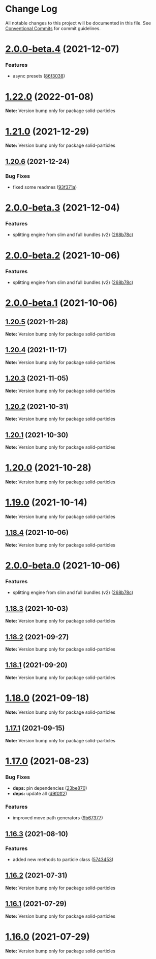 # Change Log

All notable changes to this project will be documented in this file.
See [Conventional Commits](https://conventionalcommits.org) for commit guidelines.

# [2.0.0-beta.4](https://github.com/matteobruni/tsparticles/compare/solid-particles@2.0.0-beta.3...solid-particles@2.0.0-beta.4) (2021-12-07)


### Features

* async presets ([86f3038](https://github.com/matteobruni/tsparticles/commit/86f3038bfc336744e88bb3d6ab7dfd4a36ada4e6))
# [1.22.0](https://github.com/matteobruni/tsparticles/compare/solid-particles@1.21.0...solid-particles@1.22.0) (2022-01-08)

**Note:** Version bump only for package solid-particles





# [1.21.0](https://github.com/matteobruni/tsparticles/compare/solid-particles@1.20.6...solid-particles@1.21.0) (2021-12-29)

**Note:** Version bump only for package solid-particles





## [1.20.6](https://github.com/matteobruni/tsparticles/compare/solid-particles@1.20.5...solid-particles@1.20.6) (2021-12-24)


### Bug Fixes

* fixed some readmes ([93f371a](https://github.com/matteobruni/tsparticles/commit/93f371ab82a5074d34ec7632ade41edc3dbf0ec7))





# [2.0.0-beta.3](https://github.com/matteobruni/tsparticles/compare/solid-particles@1.20.5...solid-particles@2.0.0-beta.3) (2021-12-04)


### Features

* splitting engine from slim and full bundles (v2) ([268b78c](https://github.com/matteobruni/tsparticles/commit/268b78c12d6c54069893d27643cfe7a30f3be777))





# [2.0.0-beta.2](https://github.com/matteobruni/tsparticles/compare/solid-particles@1.18.4...solid-particles@2.0.0-beta.2) (2021-10-06)


### Features

* splitting engine from slim and full bundles (v2) ([268b78c](https://github.com/matteobruni/tsparticles/commit/268b78c12d6c54069893d27643cfe7a30f3be777))





# [2.0.0-beta.1](https://github.com/matteobruni/tsparticles/compare/solid-particles@2.0.0-beta.0...solid-particles@2.0.0-beta.1) (2021-10-06)
## [1.20.5](https://github.com/matteobruni/tsparticles/compare/solid-particles@1.20.4...solid-particles@1.20.5) (2021-11-28)

**Note:** Version bump only for package solid-particles





## [1.20.4](https://github.com/matteobruni/tsparticles/compare/solid-particles@1.20.3...solid-particles@1.20.4) (2021-11-17)

**Note:** Version bump only for package solid-particles





## [1.20.3](https://github.com/matteobruni/tsparticles/compare/solid-particles@1.20.2...solid-particles@1.20.3) (2021-11-05)

**Note:** Version bump only for package solid-particles





## [1.20.2](https://github.com/matteobruni/tsparticles/compare/solid-particles@1.20.1...solid-particles@1.20.2) (2021-10-31)

**Note:** Version bump only for package solid-particles





## [1.20.1](https://github.com/matteobruni/tsparticles/compare/solid-particles@1.20.0...solid-particles@1.20.1) (2021-10-30)

**Note:** Version bump only for package solid-particles





# [1.20.0](https://github.com/matteobruni/tsparticles/compare/solid-particles@1.19.0...solid-particles@1.20.0) (2021-10-28)

**Note:** Version bump only for package solid-particles





# [1.19.0](https://github.com/matteobruni/tsparticles/compare/solid-particles@1.18.4...solid-particles@1.19.0) (2021-10-14)

**Note:** Version bump only for package solid-particles





## [1.18.4](https://github.com/matteobruni/tsparticles/compare/solid-particles@1.18.3...solid-particles@1.18.4) (2021-10-06)

**Note:** Version bump only for package solid-particles





# [2.0.0-beta.0](https://github.com/matteobruni/tsparticles/compare/solid-particles@1.18.3...solid-particles@2.0.0-beta.0) (2021-10-06)


### Features

* splitting engine from slim and full bundles (v2) ([268b78c](https://github.com/matteobruni/tsparticles/commit/268b78c12d6c54069893d27643cfe7a30f3be777))





## [1.18.3](https://github.com/matteobruni/tsparticles/compare/solid-particles@1.18.2...solid-particles@1.18.3) (2021-10-03)

**Note:** Version bump only for package solid-particles





## [1.18.2](https://github.com/matteobruni/tsparticles/compare/solid-particles@1.18.1...solid-particles@1.18.2) (2021-09-27)

**Note:** Version bump only for package solid-particles





## [1.18.1](https://github.com/matteobruni/tsparticles/compare/solid-particles@1.18.0...solid-particles@1.18.1) (2021-09-20)

**Note:** Version bump only for package solid-particles





# [1.18.0](https://github.com/matteobruni/tsparticles/compare/solid-particles@1.17.1...solid-particles@1.18.0) (2021-09-18)

**Note:** Version bump only for package solid-particles





## [1.17.1](https://github.com/matteobruni/tsparticles/compare/solid-particles@1.17.0...solid-particles@1.17.1) (2021-09-15)

**Note:** Version bump only for package solid-particles





# [1.17.0](https://github.com/matteobruni/tsparticles/compare/solid-particles@1.16.3...solid-particles@1.17.0) (2021-08-23)


### Bug Fixes

* **deps:** pin dependencies ([23be870](https://github.com/matteobruni/tsparticles/commit/23be8708d698e1e37a18f2ed292cbccffb0f1e47))
* **deps:** update all ([d9f0ff2](https://github.com/matteobruni/tsparticles/commit/d9f0ff2f8c4ac269aaad5077492746e3da8fb422))


### Features

* improved move path generators ([9b67377](https://github.com/matteobruni/tsparticles/commit/9b67377f9208a005b122e312ad4ad3c95a50deb7))





## [1.16.3](https://github.com/matteobruni/tsparticles/compare/solid-particles@1.16.2...solid-particles@1.16.3) (2021-08-10)


### Features

* added new methods to particle class ([5743453](https://github.com/matteobruni/tsparticles/commit/5743453906001569f262888aa54539ad4e1463ac))





## [1.16.2](https://github.com/matteobruni/tsparticles/compare/solid-particles@1.16.1...solid-particles@1.16.2) (2021-07-31)

**Note:** Version bump only for package solid-particles





## [1.16.1](https://github.com/matteobruni/tsparticles/compare/solid-particles@1.16.0...solid-particles@1.16.1) (2021-07-29)

**Note:** Version bump only for package solid-particles





# [1.16.0](https://github.com/matteobruni/tsparticles/compare/solid-particles@1.15.0...solid-particles@1.16.0) (2021-07-29)

**Note:** Version bump only for package solid-particles
